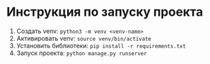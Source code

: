 # Инструкция по запуску проекта
1. Создать venv: `python3 -m venv <venv-name>`
2. Активировать venv: `source venv/bin/activate`
3. Установить библиотеки: `pip install -r requirements.txt`
4. Запуск проекта: `python manage.py runserver`